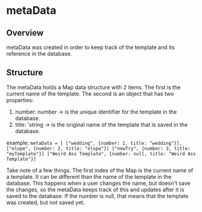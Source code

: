 # metaData

## Overview
metaData was created in order to keep track of the template and its reference in the database.  

## Structure
The metaData holds a Map data structure with 2 items.  The first is the current name of the template.  The second is an object that has two properties:
 1. number: number -> is the unique identifier for the template in the database.
 2. title: 'string -> is the original name of the template that is saved in the database.

example:
``
metaData = [
["wedding", {number: 1, title: "wedding"}],
["elope", {number: 2, title: "elope"}]
["newTry", {number: 3, title: "myTemplate"}]
["Weird Ass Template", {number: null, title: "Weird Ass Template"}]
``

Take note of a few things.  The first index of the Map is the current name of a template.  It can be different than the name of the template in the database.  This happens when a user changes the name, but doesn't save the changes, so the metaData keeps track of this and updates after it is saved to the database.  If the number is null, that means that the template was created, but not saved yet.